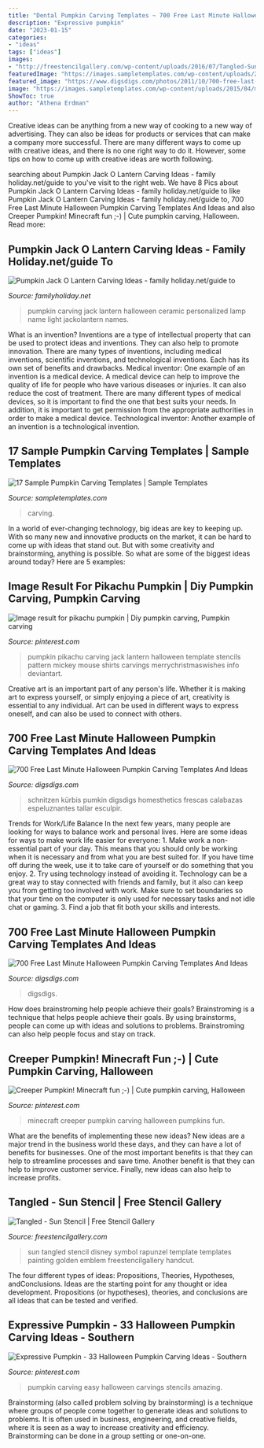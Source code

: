 ```yaml
---
title: "Dental Pumpkin Carving Templates ~ 700 Free Last Minute Halloween Pumpkin Carving Templates And Ideas"
description: "Expressive pumpkin"
date: "2023-01-15"
categories:
- "ideas"
tags: ["ideas"]
images:
- "http://freestencilgallery.com/wp-content/uploads/2016/07/Tangled-Sun-Stencil-thumb.jpg"
featuredImage: "https://images.sampletemplates.com/wp-content/uploads/2015/04/mickey-mouse-pumpkin-carving-template.jpeg"
featured_image: "https://www.digsdigs.com/photos/2011/10/700-free-last-minute-halloween-pumpkin-carving-templates-and-ideas-6-775x775.jpg"
image: "https://images.sampletemplates.com/wp-content/uploads/2015/04/mickey-mouse-pumpkin-carving-template.jpeg"
ShowToc: true
author: "Athena Erdman"
---
```



Creative ideas can be anything from a new way of cooking to a new way of advertising. They can also be ideas for products or services that can make a company more successful. There are many different ways to come up with creative ideas, and there is no one right way to do it. However, some tips on how to come up with creative ideas are worth following.

	

		
searching about Pumpkin Jack O Lantern Carving Ideas - family holiday.net/guide to you've visit to the right web. We have 8 Pics about Pumpkin Jack O Lantern Carving Ideas - family holiday.net/guide to like Pumpkin Jack O Lantern Carving Ideas - family holiday.net/guide to, 700 Free Last Minute Halloween Pumpkin Carving Templates And Ideas and also Creeper Pumpkin! Minecraft fun ;-) | Cute pumpkin carving, Halloween. Read more:
		
    
## Pumpkin Jack O Lantern Carving Ideas - Family Holiday.net/guide To

<img loading=lazy src="http://www.familyholiday.net/wp-content/uploads/2012/09/Pumpkin_-Jack_-O_-Lantern-_Carving-_Ideas__09.jpg" onerror="this.onerror=null;this.src='https://tse1.mm.bing.net/th?id=OIP.tDZINiL6DPtYYhzbTjAslgHaJ4&amp;pid=15.1';" alt="Pumpkin Jack O Lantern Carving Ideas - family holiday.net/guide to">

_Source: familyholiday.net_

>pumpkin carving jack lantern halloween ceramic personalized lamp name light jackolantern names. 

	

What is an invention?
Inventions are a type of intellectual property that can be used to protect ideas and inventions. They can also help to promote innovation. There are many types of inventions, including medical inventions, scientific inventions, and technological inventions. Each has its own set of benefits and drawbacks.
Medical inventor: 
One example of an invention is a medical device. A medical device can help to improve the quality of life for people who have various diseases or injuries. It can also reduce the cost of treatment. 
There are many different types of medical devices, so it is important to find the one that best suits your needs. In addition, it is important to get permission from the appropriate authorities in order to make a medical device. 
Technological inventor: 
Another example of an invention is a technological invention.

    
## 17 Sample Pumpkin Carving Templates | Sample Templates

<img loading=lazy src="https://images.sampletemplates.com/wp-content/uploads/2015/04/mickey-mouse-pumpkin-carving-template.jpeg" onerror="this.onerror=null;this.src='https://tse3.mm.bing.net/th?id=OIP.Xo2xPiYsd_Zl94-2UjbRUgHaHZ&amp;pid=15.1';" alt="17 Sample Pumpkin Carving Templates | Sample Templates">

_Source: sampletemplates.com_

>carving. 

	

In a world of ever-changing technology, big ideas are key to keeping up. With so many new and innovative products on the market, it can be hard to come up with ideas that stand out. But with some creativity and brainstorming, anything is possible. So what are some of the biggest ideas around today? Here are 5 examples: 

    
## Image Result For Pikachu Pumpkin | Diy Pumpkin Carving, Pumpkin Carving

<img loading=lazy src="https://i.pinimg.com/736x/04/4b/ee/044beebe0a6164d6bff67538a9d47e36--jack-o-lantern-fairy-tail.jpg" onerror="this.onerror=null;this.src='https://tse1.mm.bing.net/th?id=OIP.3e-jpzRulfr73ZaTKd3zTAHaJl&amp;pid=15.1';" alt="Image result for pikachu pumpkin | Diy pumpkin carving, Pumpkin carving">

_Source: pinterest.com_

>pumpkin pikachu carving jack lantern halloween template stencils pattern mickey mouse shirts carvings merrychristmaswishes info deviantart. 

	

Creative art is an important part of any person's life. Whether it is making art to express yourself, or simply enjoying a piece of art, creativity is essential to any individual. Art can be used in different ways to express oneself, and can also be used to connect with others.

    
## 700 Free Last Minute Halloween Pumpkin Carving Templates And Ideas

<img loading=lazy src="https://www.digsdigs.com/photos/2011/10/700-free-last-minute-halloween-pumpkin-carving-templates-and-ideas-6-775x775.jpg" onerror="this.onerror=null;this.src='https://tse3.mm.bing.net/th?id=OIP.Ja4iOYbElBgKPHjawtaT-wHaHa&amp;pid=15.1';" alt="700 Free Last Minute Halloween Pumpkin Carving Templates And Ideas">

_Source: digsdigs.com_

>schnitzen kürbis pumkin digsdigs homesthetics frescas calabazas espeluznantes tallar esculpir. 

	

Trends for Work/Life Balance
In the next few years, many people are looking for ways to balance work and personal lives. Here are some ideas for ways to make work life easier for everyone: 1. Make work a non-essential part of your day. This means that you should only be working when it is necessary and from what you are best suited for. If you have time off during the week, use it to take care of yourself or do something that you enjoy. 2. Try using technology instead of avoiding it. Technology can be a great way to stay connected with friends and family, but it also can keep you from getting too involved with work. Make sure to set boundaries so that your time on the computer is only used for necessary tasks and not idle chat or gaming. 3. Find a job that fit both your skills and interests.

    
## 700 Free Last Minute Halloween Pumpkin Carving Templates And Ideas

<img loading=lazy src="https://www.digsdigs.com/photos/2011/10/700-free-last-minute-halloween-pumpkin-carving-templates-and-ideas-16.jpg" onerror="this.onerror=null;this.src='https://tse2.mm.bing.net/th?id=OIP.6UEEHPaDFJfCJblsNdc6HwHaHa&amp;pid=15.1';" alt="700 Free Last Minute Halloween Pumpkin Carving Templates And Ideas">

_Source: digsdigs.com_

>digsdigs. 

	

How does brainstroming help people achieve their goals?
Brainstroming is a technique that helps people achieve their goals. By using brainstorms, people can come up with ideas and solutions to problems. Brainstroming can also help people focus and stay on track.

    
## Creeper Pumpkin! Minecraft Fun ;-) | Cute Pumpkin Carving, Halloween

<img loading=lazy src="https://i.pinimg.com/736x/d2/ea/8c/d2ea8c46a964388f96cb764329d472c0--creeper-minecraft.jpg" onerror="this.onerror=null;this.src='https://tse4.mm.bing.net/th?id=OIP.0OkG1Opx3I41kUuAMGc6YQHaJ3&amp;pid=15.1';" alt="Creeper Pumpkin! Minecraft fun ;-) | Cute pumpkin carving, Halloween">

_Source: pinterest.com_

>minecraft creeper pumpkin carving halloween pumpkins fun. 

	

What are the benefits of implementing these new ideas?
New ideas are a major trend in the business world these days, and they can have a lot of benefits for businesses. One of the most important benefits is that they can help to streamline processes and save time. Another benefit is that they can help to improve customer service. Finally, new ideas can also help to increase profits.

    
## Tangled - Sun Stencil | Free Stencil Gallery

<img loading=lazy src="http://freestencilgallery.com/wp-content/uploads/2016/07/Tangled-Sun-Stencil-thumb.jpg" onerror="this.onerror=null;this.src='https://tse1.mm.bing.net/th?id=OIP.39J9tzckAI5Y2TLeyY6pCwHaHa&amp;pid=15.1';" alt="Tangled - Sun Stencil | Free Stencil Gallery">

_Source: freestencilgallery.com_

>sun tangled stencil disney symbol rapunzel template templates painting golden emblem freestencilgallery handcut. 

	

The four different types of ideas: Propositions, Theories, Hypotheses, andConclusions.
Ideas are the starting point for any thought or idea development. Propositions (or hypotheses), theories, and conclusions are all ideas that can be tested and verified.

    
## Expressive Pumpkin - 33 Halloween Pumpkin Carving Ideas - Southern

<img loading=lazy src="https://i.pinimg.com/736x/cd/12/33/cd12333e68fb788687d5834003b2169b--best-pumpkin-carvings-easy-pumpkin-carving.jpg" onerror="this.onerror=null;this.src='https://tse4.mm.bing.net/th?id=OIP.2XsEgzsTCqfz3meHU6v8CgHaLH&amp;pid=15.1';" alt="Expressive Pumpkin - 33 Halloween Pumpkin Carving Ideas - Southern">

_Source: pinterest.com_

>pumpkin carving easy halloween carvings stencils amazing. 

	

Brainstorming (also called problem solving by brainstorming) is a technique where groups of people come together to generate ideas and solutions to problems. It is often used in business, engineering, and creative fields, where it is seen as a way to increase creativity and efficiency. Brainstorming can be done in a group setting or one-on-one.


